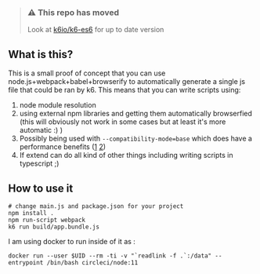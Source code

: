 > ### ⚠️ This repo has moved
>
> Look at [k6io/k6-es6](https://github.com/k6io/k6-es6) for up to date version

## What is this?
This is a small proof of concept that you can use node.js+webpack+babel+browserify to automatically generate a
single js file that could be ran by k6.
This means that you can write scripts using:
1. node module resolution
2. using external npm libraries and getting them automatically browserfied (this will obviously not
   work in some cases but at least it's more automatic :) )
3. Possibly being used with `--compatibility-mode=base` which does have a performance benefits
   ([1](https://github.com/loadimpact/k6/issues/1167#issuecomment-553787857)
   [2](https://github.com/loadimpact/k6/issues/1167#issuecomment-553835092))
4. If extend can do all kind of other things including writing scripts in typescript ;)

## How to use it 
```
# change main.js and package.json for your project
npm install .
npm run-script webpack
k6 run build/app.bundle.js
```

I am using docker to run inside of it as :

```
docker run --user $UID --rm -ti -v "`readlink -f .`:/data" --entrypoint /bin/bash circleci/node:11
```
